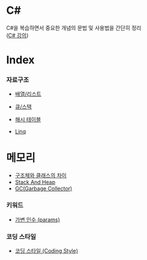 # C#
C#을 복습하면서 중요한 개념의 문법 및 사용법을 간단히 정리  
([C# 강의](https://www.csharpstudy.com/))

# Index
### 자료구조
- [배열/리스트](ArrayList.md)
- [큐/스택](QueueStack.md)
- [해시 테이블](HashTable.md)

- [Linq](Linq.md)

# 메모리
- [구조체와 클래스의 차이](StructAndClass.md)
- [Stack And Heap](StackAndHeap.md)
- [GC(Garbage Collector)](GarbageCollector.md)

### 키워드
- [가변 인수 (params)](Params.md)

### 코딩 스타일
- [코딩 스타일 (Coding Style)](CodingStyle.md)

